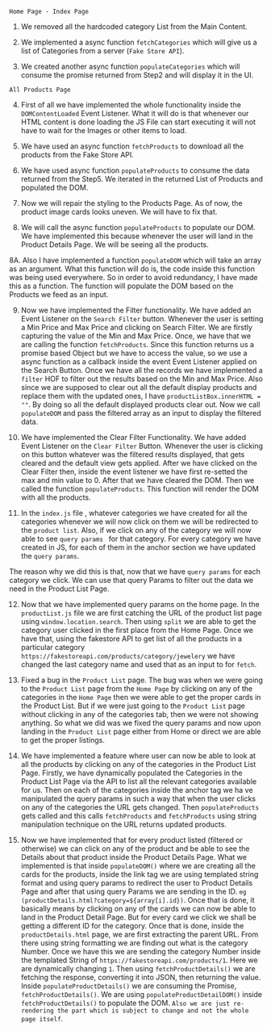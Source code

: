`Home Page - Index Page`

1. We removed all the hardcoded category List from the Main Content.

2. We implemented a async function `fetchCategories` which will give us a list of Categories from a server (`Fake Store API`).

3. We created another async function `populateCategories` which will consume the promise returned from Step2 and will display it in the UI.

`All Products Page`

4. First of all we have implemented the whole functionality inside the `DOMContentLoaded` Event Listener. What it will do is that whenever our HTML content is done loading the JS File can start executing it will not have to wait for the Images or other items to load.

5. We have used an async function `fetchProducts` to download all the products from the Fake Store API.

6. We have used async function `populateProducts` to consume the data returned from the Step5. We iterated in the returned List of Products and populated the DOM.

7. Now we will repair the styling to the Products Page. As of now, the product image cards looks uneven. We will have to fix that.

8. We will call the async function `populateProducts` to populate our DOM. We have implemented this because whenever the user will land in the Product Details Page. We will be seeing all the products.

8A. Also I have implemented a function `populateDOM` which will take an array as an argument. What this function will do is, the code inside this function was being used everywhere. So in order to avoid redundancy, I have made this as a function. The function will populate the DOM based on the Products we feed as an input.

9. Now we have implemented the Filter functionality. We have added an Event Listener on the `Search Filter` button. Whenever the user is setting a Min Price and Max Price and clicking on Search Filter. We are firstly capturing the value of the Min and Max Price. Once, we have that we are calling the function `fetchProducts`. Since this function returns us a promise based Object but we have to access the value, so we use a async function as a callback inside the event Event Listener applied on the Search Button. Once we have all the records we have implemented a `filter` HOF to filter out the results based on the Min and Max Price. Also since we are supposed to clear out all the default display products and replace them with the updated ones, I have `productListBox.innerHTML = ""`. By doing so all the default displayed products clear out. Now we call `populateDOM` and pass the filtered array as an input to display the filtered data.

10. We have implemented the Clear Filter Functionality. We have added Event Listener on the `Clear Filter` Button. Whenever the user is clicking on this button whatever was the filtered results displayed, that gets cleared and the default view gets applied. After we have clicked on the Clear Filter then, inside the event listener we have first re-setted the max and min value to 0.
After that we have cleared the DOM. Then we called the function `populateProducts`. This function will render the DOM with all the products.

11. In the `index.js` file , whatever categories we have created for all the categories whenever we will now click on them we will be redirected to the `product list`. Also, if we click on any of the category we will now able to see `query params ` for that category. For every category we have created in JS, for each of them in the anchor section we have updated the `query params`.

The reason why we did this is that, now that we have `query params` for each category we click. We can use that query Params to filter out the data we need in the Product List Page.

12. Now that we have implemented query params on the home page.
In the `productList.js` file we are first catching the URL of the product list page using `window.location.search`. Then using `split` we are able to get the category user clicked in the first place from the Home Page. Once we have that, using the fakestore API to get list of all the products in a particular category `https://fakestoreapi.com/products/category/jewelery` we have changed the last category name and used that as an input to for `fetch`.

13. Fixed a bug in the `Product List` page. The bug was when we were going to the `Product List` page from the `Home Page` by clicking on any of the categories in the `Home Page` then we were able to get the proper cards in the Product List. But if we were just going to the `Product List` page without clicking in any of the categories tab, then we were not showing anything. So what we did was we fixed the query params and now upon landing in the `Product List` page either from Home or direct we are able to get the proper listings.

14. We have implemented a feature where user can now be able to look at all the products by clicking on any of the categories in the Product List Page. Firstly, we have dynamically populated the Categories in the Product List Page via the API to list all the relevant categories available for us. Then on each of the categories inside the anchor tag we ha ve manipulated the query params in such a way that when the user clicks on any of the categories the URL gets changed. Then `populateProducts` gets called and this calls `fetchProducts` and `fetchProducts` using string manipulation technique on the URL returns updated products.


15. Now we have implemented that for every product listed (filtered or otherwise) we can click on any of the product and be able to see the Details about that product inside the Product Details Page.
What we implemented is that inside `populateDOM()` where we are creating all the cards for the products, inside the link tag we are using templated string format and using query params to redirect the user to Product Details Page and after that using query Params we are sending in the ID. `eg (productDetails.html?category=${array[i].id})`. Once that is done, it basically means by clicking on any of the cards we can now be able to land in the Product Detail Page. But for every card we click we shall be getting a different ID for the category. Once that is done, inside the `productDetails.html` page, we are first extracting the parent URL. From there using string formatting we are finding out what is the category Number. Once we have this we are sending the category Number inside the templated String of `https://fakestoreapi.com/products/1`. Here we are dynamically changing `1`. Then using `fetchProductDetails()` we are fetching the response, converting it into JSON, then returning the value. Inside `populateProductDetails()` we are consuming the Promise, `fetchProductDetails()`. We are using `populateProductDetailDOM()` inside `fetchProductDetails()` to populate the DOM. `Also we are just re-rendering the part which is subject to change and not the whole page itself`.